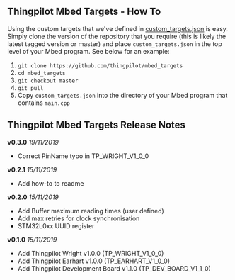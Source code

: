 ## Thingpilot Mbed Targets - How To
Using the custom targets that we've defined in [custom_targets.json](https://github.com/thingpilot/mbed_targets/blob/master/custom_targets.json) is easy. Simply clone the version of the repository that you require (this is likely the latest tagged version or master) and place `custom_targets.json` in the top level of your Mbed program. See below for an example:

 1. `git clone https://github.com/thingpilot/mbed_targets`
 2. `cd mbed_targets`
 3. `git checkout master`
 4. `git pull` 
 5. Copy `custom_targets.json` into the directory of your Mbed program that contains `main.cpp`

## Thingpilot Mbed Targets Release Notes
**v0.3.0**  *19/11/2019*

- Correct PinName typo in TP_WRIGHT_V1_0_0

**v0.2.1**  *15/11/2019*

- Add how-to to readme

**v0.2.0**  *15/11/2019*

- Add Buffer maximum reading times (user defined)
- Add max retries for clock synchronisation
- STM32L0xx UUID register

**v0.1.0**  *15/11/2019*

- Add Thingpilot Wright v1.0.0 (TP_WRIGHT_V1_0_0)
- Add Thingpilot Earhart v1.0.0 (TP_EARHART_V1_0_0)
- Add Thingpilot Development Board v1.1.0 (TP_DEV_BOARD_V1_1_0)